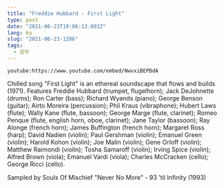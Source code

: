 ```yaml
---
title: "Freddie Hubbard - First Light"
type: post
date: "2021-06-23T19:06:13.093Z"
lang: ko
slug: "2021-06-23-1206"
tags:
  - 음악
---
```


`youtube:https://www.youtube.com/embed/NwvxiBEPDdA`

Chilled song "First Light" is an ethereal soundscape that flows and builds (1971). Features Freddie Hubbard (trumpet, flugelhorn); Jack DeJohnette (drums); Ron Carter (bass); Richard Wyands (piano); George Benson (guitar); Airto Moreira (percussion); Phil Kraus (vibraphone); Hubert Laws (flute); Wally Kane (flute, bassoon); George Marge (flute, clarinet); Romeo Penque (flute, english horn, oboe, clarinet); Jane Taylor (bassoon); Ray Alonge (french horn); James Buffington (french horn); Margaret Ross (harp); David Nadien (violin); Paul Gershman (violin); Emanuel Green (violin); Harold Kohon (violin); Joe Malin (violin); Gene Orloff (violin); Matthew Raimondi (violin); Tosha Samaroff (violin); Irving Spice (violin); Alfred Brown (viola); Emanuel Vardi (viola); Charles McCracken (cello); George Ricci (cello). 

Sampled by Souls Of Mischief  "Never No More" - 93 'til Infinity (1993)
